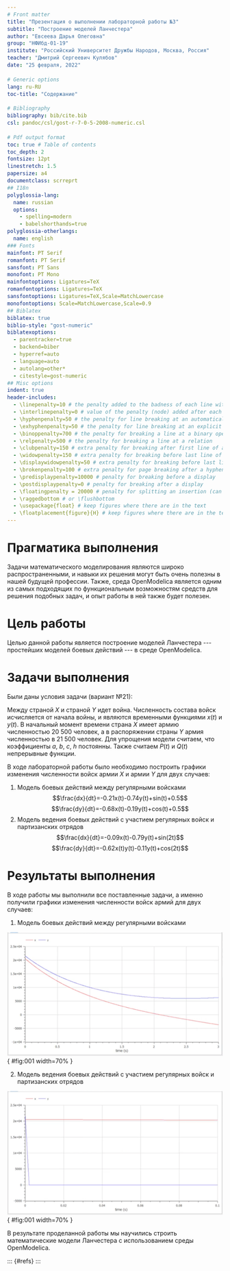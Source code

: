 ```yaml
---
# Front matter
title: "Презентация о выполнении лабораторной работы №3"
subtitle: "Построение моделей Ланчестера"
author: "Евсеева Дарья Олеговна"
group: "НФИбд-01-19"
institute: "Российский Университет Дружбы Народов, Москва, Россия"
teacher: "Дмитрий Сергеевич Кулябов"
date: "25 февраля, 2022"

# Generic options
lang: ru-RU
toc-title: "Содержание"

# Bibliography
bibliography: bib/cite.bib
csl: pandoc/csl/gost-r-7-0-5-2008-numeric.csl

# Pdf output format
toc: true # Table of contents
toc_depth: 2
fontsize: 12pt
linestretch: 1.5
papersize: a4
documentclass: scrreprt
## I18n
polyglossia-lang:
  name: russian
  options:
	- spelling=modern
	- babelshorthands=true
polyglossia-otherlangs:
  name: english
### Fonts
mainfont: PT Serif
romanfont: PT Serif
sansfont: PT Sans
monofont: PT Mono
mainfontoptions: Ligatures=TeX
romanfontoptions: Ligatures=TeX
sansfontoptions: Ligatures=TeX,Scale=MatchLowercase
monofontoptions: Scale=MatchLowercase,Scale=0.9
## Biblatex
biblatex: true
biblio-style: "gost-numeric"
biblatexoptions:
  - parentracker=true
  - backend=biber
  - hyperref=auto
  - language=auto
  - autolang=other*
  - citestyle=gost-numeric
## Misc options
indent: true
header-includes:
  - \linepenalty=10 # the penalty added to the badness of each line within a paragraph (no associated penalty node) Increasing the value makes tex try to have fewer lines in the paragraph.
  - \interlinepenalty=0 # value of the penalty (node) added after each line of a paragraph.
  - \hyphenpenalty=50 # the penalty for line breaking at an automatically inserted hyphen
  - \exhyphenpenalty=50 # the penalty for line breaking at an explicit hyphen
  - \binoppenalty=700 # the penalty for breaking a line at a binary operator
  - \relpenalty=500 # the penalty for breaking a line at a relation
  - \clubpenalty=150 # extra penalty for breaking after first line of a paragraph
  - \widowpenalty=150 # extra penalty for breaking before last line of a paragraph
  - \displaywidowpenalty=50 # extra penalty for breaking before last line before a display math
  - \brokenpenalty=100 # extra penalty for page breaking after a hyphenated line
  - \predisplaypenalty=10000 # penalty for breaking before a display
  - \postdisplaypenalty=0 # penalty for breaking after a display
  - \floatingpenalty = 20000 # penalty for splitting an insertion (can only be split footnote in standard LaTeX)
  - \raggedbottom # or \flushbottom
  - \usepackage{float} # keep figures where there are in the text
  - \floatplacement{figure}{H} # keep figures where there are in the text
---
```


# Прагматика выполнения

Задачи математического моделирования являются широко распространенными, и навыки их решения могут быть очень полезны в нашей будущей профессии. Также, среда OpenModelica является одним из самых подходящих по функциональным возможностям средств для решения подобных задач, и опыт работы в ней также будет полезен.

# Цель работы

Целью данной работы является построение моделей Ланчестера --- простейших моделей боевых действий --- в среде OpenModelica.

# Задачи выполнения

Были даны условия задачи (вариант №21):

Между страной $X$ и страной $Y$ идет война. Численность состава войск исчисляется от начала войны, и являются временными функциями $x(t)$ и $y(t)$. В начальный момент времени страна $X$ имеет армию численностью 20 500 человек, а в распоряжении страны $Y$ армия численностью в 21 500 человек. Для упрощения модели считаем, что коэффициенты $a$, $b$, $c$, $h$ постоянны. Также считаем $P(t)$ и $Q(t)$ непрерывные функции.

В ходе лабораторной работы было необходимо построить графики изменения численности войск армии $X$ и армии $Y$ для двух случаев:

1. Модель боевых действий между регулярными войсками $$\frac{dx}{dt}=-0.21x(t)-0.74y(t)+sin(t)+0.5$$ $$\frac{dy}{dt}=-0.68x(t)-0.19y(t)+cos(t)+0.5$$
2. Модель ведения боевых действий с участием регулярных войск и
партизанских отрядов $$\frac{dx}{dt}=-0.09x(t)-0.79y(t)+sin(2t)$$ $$\frac{dy}{dt}=-0.62x(t)y(t)-0.11y(t)+cos(2t)$$

# Результаты выполнения

В ходе работы мы выполнили все поставленные задачи, а именно получили графики изменения численности войск армий для двух случаев:

1. Модель боевых действий между регулярными войсками

![График, полученный для первого случая](../screenshots/3.png){ #fig:001 width=70% }

2. Модель ведения боевых действий с участием регулярных войск и
партизанских отрядов

![График, полученный для второго случая](../screenshots/6.png){ #fig:001 width=70% }

В результате проделанной работы мы научились строить математические модели Ланчестера с использованием среды OpenModelica.

::: {#refs}
:::
